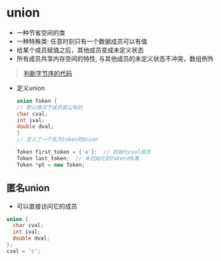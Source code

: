 # union

- 一种节省空间的类
- 一种特殊类: 任意时刻只有一个数据成员可以有值 
- 给某个成员赋值之后，其他成员变成未定义状态
- 所有成员共享内存空间的特性, 与其他成员的未定义状态不冲突，数组例外

>  [判断字节序的代码](判断机器字节序.md)

- 定义union

  ```c++
  union Token {
  // 默认情况下成员是公有的
  char cval;
  int ival;
  double dval;
  } 
  // 定义了一个名为token的Union

  Token first_token = {'a'};  // 初始化cval成员
  Token last_token;  // 未初始化的Token对k象
  Token *pt = new Token; 
  ```

## 匿名union

- 可以直接访问它的成员

```c++
union {
  char cval;
  int ival;
  double dval;
};
cval = 'c';
```